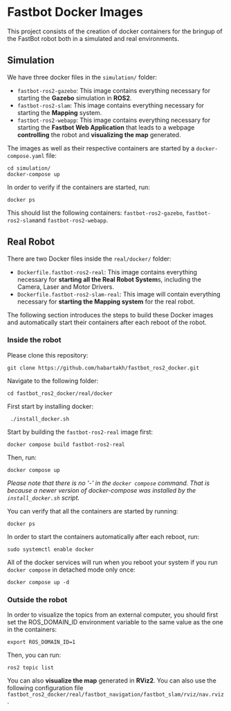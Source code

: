# Fastbot Docker Images

This project consists of the creation of docker containers for the bringup of the FastBot robot both in a simulated and real environments. 

## Simulation

We have three docker files in the `simulation/` folder:
- `fastbot-ros2-gazebo`: This image contains everything necessary for starting the **Gazebo** simulation in **ROS2**. 
- `fastbot-ros2-slam`: This image contains everything necessary for starting the **Mapping** system.
- `fastbot-ros2-webapp`: This image contains everything necessary for starting the **Fastbot Web Application** that leads to a webpage **controlling** the robot and **visualizing the map** generated.

The images as well as their respective containers are started by a `docker-compose.yaml` file:
```
cd simulation/
docker-compose up
```

In order to verify if the containers are started, run:
```
docker ps
```

This should list the following containers: `fastbot-ros2-gazebo`, `fastbot-ros2-slam`and `fastbot-ros2-webapp`.

## Real Robot

There are two Docker files inside the `real/docker/` folder:
- `Dockerfile.fastbot-ros2-real`: This image contains everything necessary for **starting all the Real Robot System**s, including the Camera, Laser and Motor Drivers.
- `Dockerfile.fastbot-ros2-slam-real`: This image will contain everything necessary for **starting the Mapping system** for the real robot. 

The following section introduces the steps to build these Docker images and automatically start their containers after each reboot of the robot.
### Inside the robot

Please clone this repository:
```
git clone https://github.com/habartakh/fastbot_ros2_docker.git
```

Navigate to the following folder: 
```
cd fastbot_ros2_docker/real/docker
```
First start by installing docker: 
```
 ./install_docker.sh
```
Start by building the `fastbot-ros2-real` image first:
```
docker compose build fastbot-ros2-real
```
Then, run: 
```
docker compose up
```
*Please note that there is no '-' in the `docker compose` command. That is because a newer version of docker-compose was installed by the `install_docker.sh` script.*

You can verify that all the containers are started by running:
```
docker ps
```
In order to start the containers automatically after each reboot, run: 
```
sudo systemctl enable docker
```

All of the docker services will run when you reboot your system if you run `docker compose` in detached mode only once:
```
docker compose up -d
```

### Outside the robot

In order to visualize the topics from an external computer, you should first set the ROS_DOMAIN_ID environment variable to the same value as the one in the containers:
```
export ROS_DOMAIN_ID=1
```
Then, you can run: 
```
ros2 topic list
```

You can also **visualize the map** generated in **RViz2**. You can also use the following configuration file `fastbot_ros2_docker/real/fastbot_navigation/fastbot_slam/rviz/nav.rviz`.
